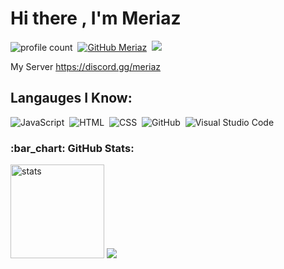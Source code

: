 # Hi there , I'm Meriaz 
![profile count](https://img.shields.io/github/followers/xMeri?label=follow&style=social)&nbsp;
[![GitHub Meriaz](https://img.shields.io/github/followers/xMeri?label=follow&style=social)](https://github.com/ariscik)&nbsp;
<a href="https://www.instagram.com/tlha.0/"><img src="https://img.shields.io/badge/@tlha.0-E4405F?style=flat&logo=Instagram&logoColor=white"/></a> &nbsp;

My Server
https://discord.gg/meriaz

## Langauges I Know:
![JavaScript](https://img.shields.io/badge/-JavaScript-05122A?style=flat&logo=javascript)&nbsp;
![HTML](https://img.shields.io/badge/-HTML-05122A?style=flat&logo=HTML5)&nbsp;
![CSS](https://img.shields.io/badge/-CSS-05122A?style=flat&logo=CSS3)&nbsp;
![GitHub](https://img.shields.io/badge/-GitHub-05122A?style=flat&logo=github)&nbsp;
![Visual Studio Code](https://img.shields.io/badge/-Visual%20Studio%20Code-05122A?style=flat&logo=visual-studio-code&logoColor=007ACC)&nbsp;


<h3 align="left">:bar_chart: GitHub Stats:</h3>
<p align="left">
   <img src="https://github-readme-stats.vercel.app/api?username=xMeri&count_private=true&show_icons=true&theme=dark&hide_border=true" width="%100" height="150px" alt="stats" />
<img src="https://github-profile-trophy.vercel.app/?username=xMeri&theme=radical" />
</p>
